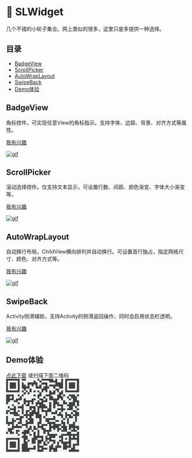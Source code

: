 # :star2:&nbsp;SLWidget

几个不错的小轮子集合。网上类似的很多，这里只是多提供一种选择。

## 目录

* [BadgeView](#BadgeView)
* [ScrollPicker](#ScrollPicker)
* [AutoWrapLayout](#AutoWrapLayout)
* [SwipeBack](#SwipeBack)
* [Demo体验](#Demo体验)

## BadgeView

角标控件，可实现任意View的角标指示。支持字体、边距、背景、对齐方式等属性。

[我有兴趣](https://github.com/Simon-Leeeeeeeee/SLWidget/tree/master/badgeview)

[![gif](/demo.gif)](http://fir.im/XCodeScanner  "示例效果")

## ScrollPicker

滚动选择控件。仅支持文本显示，可设置行数、间距、颜色渐变、字体大小渐变等。

[我有兴趣](https://github.com/Simon-Leeeeeeeee/SLWidget/tree/master/scrollpicker)

[![gif](/demo.gif)](http://fir.im/XCodeScanner  "示例效果")

## AutoWrapLayout

自动换行布局，ChildView横向排列并自动换行。可设置首行独占，指定网格尺寸、颜色、对齐方式等。

[我有兴趣](https://github.com/Simon-Leeeeeeeee/SLWidget/tree/master/autowraplayout)

[![gif](/demo.gif)](http://fir.im/XCodeScanner  "示例效果")

## SwipeBack

Activity侧滑辅助，支持Activity的侧滑返回操作，同时会启用状态栏透明。

[我有兴趣](https://github.com/Simon-Leeeeeeeee/SLWidget/tree/master/swipeback)

[![gif](/demo.gif)](http://fir.im/XCodeScanner  "示例效果")

## Demo体验

[点此下载](https://fir.im/SLWidget) 或扫描下面二维码<br/>[![demo](/download.png)](https://fir.im/SLWidget  "扫码下载示例程序")
